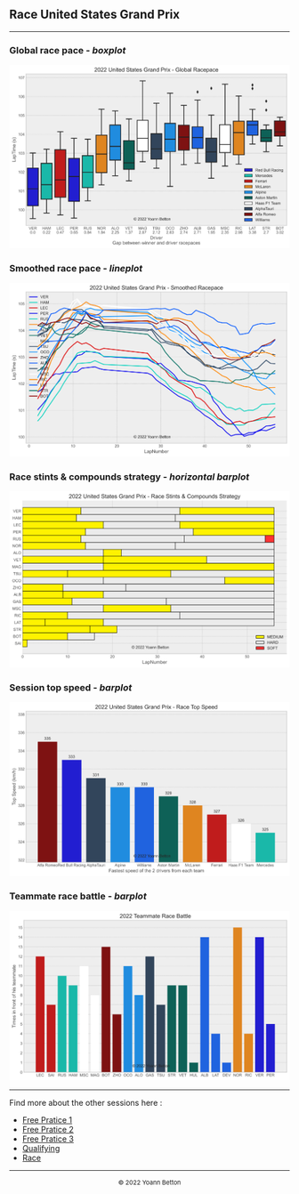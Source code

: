 ## Race United States Grand Prix

---

### Global race pace - *boxplot*

<img src="/output/2022-10-23_United_States_Grand_Prix/global_racepace_white.svg?raw=true"/>

### Smoothed race pace - *lineplot*

<img src="/output/2022-10-23_United_States_Grand_Prix/smoothed_racepace_white.svg?raw=true"/>

### Race stints & compounds strategy - *horizontal barplot*

<img src="/output/2022-10-23_United_States_Grand_Prix/race_stints_compounds_stategy_white.svg?raw=true"/>

### Session top speed - *barplot*

<img src="/output/2022-10-23_United_States_Grand_Prix/topspeed_race_white.svg?raw=true"/>

### Teammate race battle - *barplot*

<img src="/output/2022-10-23_United_States_Grand_Prix/teammates_race_battle_white.svg?raw=true"/>

--- 

Find more about the other sessions here :
  - [Free Pratice 1](/page/FP1/2022-10-23_United_States_Grand_Prix)  
  - [Free Pratice 2](/page/FP2/2022-10-23_United_States_Grand_Prix) 
  - [Free Pratice 3](/page/FP3/2022-10-23_United_States_Grand_Prix)
  - [Qualifying](/page/Qualifying/2022-10-23_United_States_Grand_Prix) 
  - [Race](/page/Race/2022-10-23_United_States_Grand_Prix)

---

<div style="text-align: center">
  <p style="font-size:11px">&copy; 2022 Yoann Betton</p>
</div>

<!-- ---

<p style="font-size:11px">Page generated from <a href="https://github.com/yoannbtn/yoannbtn.github.io">github.com/yoannbtn</a>.</p> -->